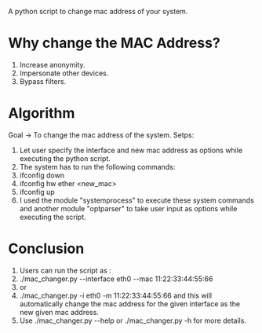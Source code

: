 A python script to change mac address of your system.

# Why change the MAC Address?
1. Increase anonymity.
2. Impersonate other devices.
3. Bypass filters.

# Algorithm
Goal → To change the mac address of the system.
Setps:
1. Let user specify the interface and new mac address as options while executing the python script.
2. The system has to run the following commands:
  3. ifconfig <interface> down
  4. ifconfig <interface> hw ether <new_mac>
  5. ifconfig <interface> up
6. I used the module "systemprocess" to execute these system commands and another module "optparser" to take user input as options while executing the script.

# Conclusion
1. Users can run the script as :
2. ./mac_changer.py --interface eth0 --mac 11:22:33:44:55:66
3. or
4. ./mac_changer.py -i eth0 -m 11:22:33:44:55:66
and this will automatically change the mac address for the given interface as the new given mac address.
5. Use ./mac_changer.py --help  or ./mac_changer.py -h for more details.
